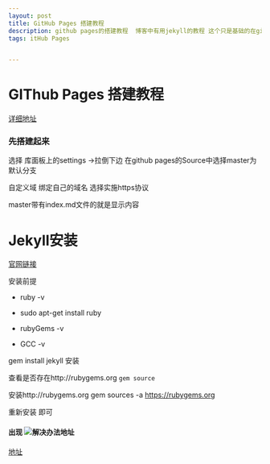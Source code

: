```yaml
---
layout: post
title: GitHub Pages 搭建教程
description: github pages的搭建教程  博客中有用jekyll的教程 这个只是基础的在github上边创建博客 可以学习jekyll搭建主题 
tags: itHub Pages  


---
```






# GIThub  Pages 搭建教程



[详细地址](https://sspai.com/post/54608)

###  先搭建起来 

选择 库面板上的settings   ->拉倒下边 在github pages的Source中选择master为默认分支

自定义域 绑定自己的域名  选择实施https协议

master带有index.md文件的就是显示内容



# Jekyll安装

[官网链接](https://jekyllrb.com/docs/ruby-101/)

安装前提 

- ruby -v
  
- sudo  apt-get install ruby 
  
- rubyGems -v

- GCC -v  

  

gem install jekyll  安装

查看是否存在http://rubygems.org   `gem source`

安装http://rubygems.org     gem sources -a https://rubygems.org

重新安装  即可

#### 出现 ![](https://img-blog.csdnimg.cn/20190302211601672.png)解决办法地址

<a href='https://blog.csdn.net/j15533415886/article/details/88081772'>地址</a>

